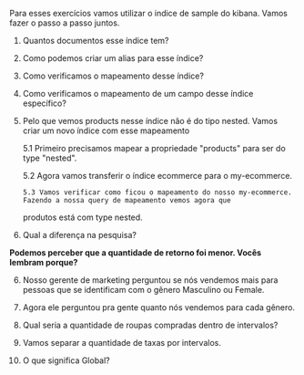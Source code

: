 Para esses exercícios vamos utilizar o indice de sample do kibana. Vamos fazer o passo a passo juntos.

1.  Quantos documentos esse índice tem?

2.  Como podemos criar um alias para esse índice?

3.  Como verificamos o mapeamento desse índice?

4.  Como verificamos o mapeamento de um campo desse índice específico?

5.  Pelo que vemos products nesse índice não é do tipo nested. Vamos criar um novo índice com esse mapeamento

    5.1 Primeiro precisamos mapear a propriedade "products" para ser do type "nested".

    5.2 Agora vamos transferir o índice ecommerce para o my-ecommerce.

        5.3 Vamos verificar como ficou o mapeamento do nosso my-ecommerce. Fazendo a nossa query de mapeamento vemos agora que

    produtos está com type nested.

6.  Qual a diferença na pesquisa?

<b>Podemos perceber que a quantidade de retorno foi menor. Vocês lembram porque?</b>

6. Nosso gerente de marketing perguntou se nós vendemos mais para pessoas que se identificam com o gênero Masculino ou Female.

7. Agora ele perguntou pra gente quanto nós vendemos para cada gênero.

8. Qual seria a quantidade de roupas compradas dentro de intervalos?

9. Vamos separar a quantidade de taxas por intervalos.

10. O que significa Global?

